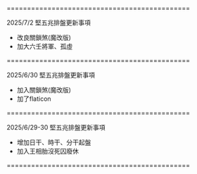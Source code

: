 =============================================

2025/7/2 堅五兆排盤更新事項

 - 改良關鎖煞(魔改版)
 - 加大六壬將軍、孤虛

=============================================

2025/6/30 堅五兆排盤更新事項

 - 加入關鎖煞(魔改版)
 - 加了flaticon

=============================================

2025/6/29-30 堅五兆排盤更新事項

 - 增加日干、時干、分干起盤
 - 加入王相胎沒死囚廢休

=============================================


